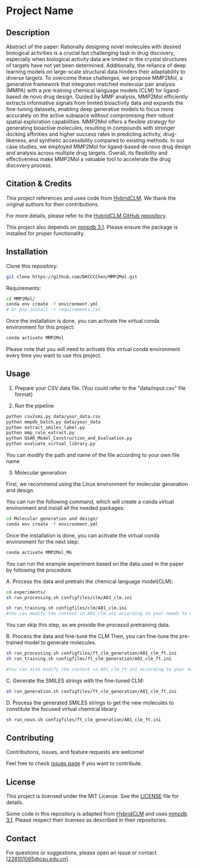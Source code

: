 # Project Name

## Description



Abstract of the paper: Rationally designing novel molecules with desired biological activities is a crucial but challenging task in drug discovery, especially when biological activity data are limited or the crystal structures of targets have not yet been determined. Additionally, the reliance of deep learning models on large-scale structural data hinders their adaptability to diverse targets. To overcome these challenges, we propose MMP2Mol, a generative framework that integrates matched molecular pair analysis (MMPA) with a pre-training chemical language models (CLM) for ligand-based de novo drug design. Guided by MMP analysis, MMP2Mol efficiently extracts informative signals from limited bioactivity data and expands the fine-tuning datasets, enabling deep generative models to focus more accurately on the active subspace without compromising their robust spatial exploration capabilities. MMP2Mol offers a flexible strategy for generating bioactive molecules, resulting in compounds with stronger docking affinities and higher success rates in predicting activity, drug-likeness, and synthetic accessibility compared to existing methods. In our case studies, we employed MMP2Mol for ligand-based de novo drug design and analysis across multiple drug targets. Overall, its flexibility and effectiveness make MMP2Mol a valuable tool to accelerate the drug discovery process.

## Citation & Credits

This project references and uses code from [HybridCLM](https://github.com/michael1788/hybridCLMs). We thank the original authors for their contributions.

For more details, please refer to the [HybridCLM GitHub repository](https://github.com/michael1788/hybridCLMs).

This project also depends on [mmpdb 3.1](https://github.com/rdkit/mmpdb). Please ensure the package is installed for proper functionality.

## Installation

Clone this repository:

```bash
git clone https://github.com/DKCCCChen/MMP2Mol.git
```

Requirements:

```bash
cd MMP2Mol/
conda env create -f environment.yml
# Or pip install -r requirements.txt

```
Once the installation is done, you can activate the virtual conda environment for this project:

```bash
conda activate MMP2Mol
```
Please note that you will need to activate this virtual conda environment every time you want to use this project.

## Usage

1. Prepare your CSV data file. (You could refer to the "data/input.csv" file format)

2. Run the pipeline

```bash
python csv2smi.py data/your_data.csv
python mmpdb_batch.py data/your_data
python extract_smiles_label.py
python mmp_rule_extract.py
python QSAR_Model_Construction_and_Evaluation.py
python evaluate_virtual_library.py
```
You can modify the path and name of the file according to your own file name

3. Molecular generation

First, we recommend using the Linux environment for molecular generation and design.

You can run the following command, which will create a conda virtual environment and install all the needed packages:

```bash
cd Molecular generation and design/
conda env create -f environment.yml
```

Once the installation is done, you can activate the virtual conda environment for the next step:

```bash
conda activate MMP2Mol_MG
```

You can run the example experiment based on the data used in the paper by following the procedure.

A. Process the data and pretrain the chemical language model(CLM):

```bash
cd experiments/
sh run_processing.sh configfiles/clm/A01_clm.ini

sh run_training.sh configfiles/clm/A01_clm.ini
#You can modify the content in A01_clm.ini according to your needs to meet your personalized requirements.
```

You can skip this step, as we provide the processd pretraining data.

B. Process the data and fine-tune the CLM
Then, you can fine-tune the pre-trained model to generate molecules.

```bash
sh run_processing.sh configfiles/ft_clm_generation/A01_clm_ft.ini
sh run_training.sh configfiles/ft_clm_generation/A01_clm_ft.ini

#You can also modify the content in A01_clm_ft.ini according to your needs to meet your personalized requirements.
```

C. Generate the SMILES strings with the fine-tuned CLM:
```bash
sh run_generation.sh configfiles/ft_clm_generation/A01_clm_ft.ini
```

D. Process the generated SMILES strings to get the new molecules to constitute the focused virtual chemical library
```bash
sh run_novo.sh configfiles/ft_clm_generation/A01_clm_ft.ini
```



## Contributing

Contributions, issues, and feature requests are welcome!

Feel free to check [issues page](https://github.com/your-username/your-repo-name/issues) if you want to contribute.

## License

This project is licensed under the MIT License. See the [LICENSE](LICENSE) file for details.

Some code in this repository is adapted from [HybridCLM](https://github.com/HybridCLM/HybridCLM) and uses [mmpdb 3.1](https://github.com/mmpdb/mmpdb). Please respect their licenses as described in their repositories.

## Contact

For questions or suggestions, please open an issue or contact [228101065@csu.edu.cn].
